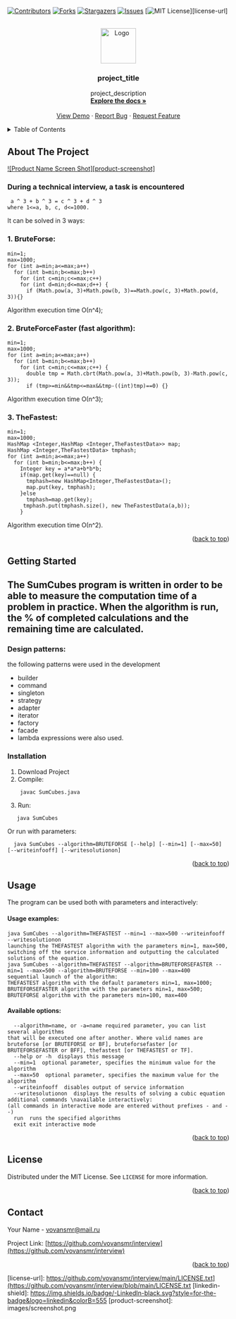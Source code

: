 
[![Contributors][contributors-shield]][contributors-url]
[![Forks][forks-shield]][forks-url]
[![Stargazers][stars-shield]][stars-url]
[![Issues][issues-shield]][issues-url]
[![MIT License][license-shield]][license-url]




<!-- PROJECT LOGO -->
<br />
<div align="center">
  <a href="https://github.com/vovansmr/interview">
    <img src="images/logo.jpg" alt="Logo" width="80" height="80">
  </a>

<h3 align="center">project_title</h3>

  <p align="center">
    project_description
    <br />
    <a href="https://github.com/vovansmr/interview"><strong>Explore the docs »</strong></a>
    <br />
    <br />
    <a href="https://github.com/vovansmr/interview">View Demo</a>
    ·
    <a href="https://github.com/vovansmr/interview/issues">Report Bug</a>
    ·
    <a href="https://github.com/vovansmr/interview/issues">Request Feature</a>
  </p>
</div>



<!-- TABLE OF CONTENTS -->
<details>
  <summary>Table of Contents</summary>
  <ol>
    <li>
      <a href="#about-the-project">About The Project</a>
      <ul>
        <li><a href="#built-with">Built With</a></li>
      </ul>
    </li>
    <li>
      <a href="#getting-started">Getting Started</a>
      <ul>
        <li><a href="#prerequisites">Prerequisites</a></li>
        <li><a href="#installation">Installation</a></li>
      </ul>
    </li>
    <li><a href="#usage">Usage</a></li>
    <li><a href="#roadmap">Roadmap</a></li>
    <li><a href="#contributing">Contributing</a></li>
    <li><a href="#license">License</a></li>
    <li><a href="#contact">Contact</a></li>
    <li><a href="#acknowledgments">Acknowledgments</a></li>
  </ol>
</details>



<!-- ABOUT THE PROJECT -->
## About The Project

[![Product Name Screen Shot][product-screenshot]](https://example.com)

### During a technical interview, a task is encountered
```
 a ^ 3 + b ^ 3 = c ^ 3 + d ^ 3 
where 1<=a, b, c, d<=1000.
```
It can be solved in 3 ways:

### 1. BruteForse:
```
min=1;
max=1000;
for (int a=min;a<=max;a++)
  for (int b=min;b<=max;b++)
    for (int c=min;c<=max;c++)
	for (int d=min;d<=max;d++) {
	  if (Math.pow(a, 3)+Math.pow(b, 3)==Math.pow(c, 3)+Math.pow(d, 3)){}
```
Algorithm execution time О(n^4);

### 2. BruteForceFaster (fast algorithm):
```
min=1;
max=1000;
for (int a=min;a<=max;a++)
  for (int b=min;b<=max;b++)
    for (int c=min;c<=max;c++) {
      double tmp = Math.cbrt(Math.pow(a, 3)+Math.pow(b, 3)-Math.pow(c, 3));
	  if (tmp>=min&&tmp<=max&&tmp-((int)tmp)==0) {}
```
Algorithm execution time О(n^3);

### 3. TheFastest:
```
min=1;
max=1000;
HashMap <Integer,HashMap <Integer,TheFastestData>> map;
HashMap <Integer,TheFastestData> tmphash;
for (int a=min;a<=max;a++)
  for (int b=min;b<=max;b++) {
    Integer key = a*a*a+b*b*b;
    if(map.get(key)==null) {
      tmphash=new HashMap<Integer,TheFastestData>();
      map.put(key, tmphash);
    }else 
      tmphash=map.get(key);
     tmphash.put(tmphash.size(), new TheFastestData(a,b));
    }
```
Algorithm execution time О(n^2).


<p align="right">(<a href="#readme-top">back to top</a>)</p>

<!-- GETTING STARTED -->
## Getting Started

## The SumCubes program is written in order to be able to measure the computation time of a problem in practice. When the algorithm is run, the % of completed calculations and the remaining time are calculated.

### Design patterns:
the following patterns were used in the development
- builder
- command
- singleton
- strategy
- adapter
- iterator
- factory
- facade
- lambda expressions were also used.

### Installation

1. Download Project
2. Compile:
```
	javac SumCubes.java
   ```
3. Run:
 ```
	java SumCubes
```
Or run with parameters:
```
  java SumCubes --algorithm=BRUTEFORSE [--help] [--min=1] [--max=50] [--writeinfooff] [--writesolutionon]
   ```

<p align="right">(<a href="#readme-top">back to top</a>)</p>



<!-- USAGE EXAMPLES -->
## Usage

The program can be used both with parameters and interactively:

#### Usage examples:  
  ```
  java SumCubes --algorithm=THEFASTEST --min=1 --max=500 --writeinfooff --writesolutionon
launching the THEFASTEST algorithm with the parameters min=1, max=500, switching off the service information and outputting the calculated solutions of the equation.
  java SumCubes --algorithm=THEFASTEST --algorithm=BRUTEFORSEFASTER --min=1 --max=500 --algorithm=BRUTEFORSE --min=100 --max=400
sequential launch of the algorithm: 
  THEFASTEST algorithm with the default parameters min=1, max=1000;
  BRUTEFORSEFASTER algorithm with the parameters min=1, max=500;
  BRUTEFORSE algorithm with the parameters min=100, max=400
```
#### Available options:
```
  --algorithm=name, or -a=name required parameter, you can list several algorithms
that will be executed one after another. Where valid names are bruteforse [or BRUTEFORSE or BF], bruteforsefaster [or BRUTEFORSEFASTER or BFF], thefastest [or THEFASTEST or TF].
  --help or -h  displays this message
  --min=1  optional parameter, specifies the minimum value for the algorithm
  --max=50  optional parameter, specifies the maximum value for the algorithm
  --writeinfooff  disables output of service information
  --writesolutionon  displays the results of solving a cubic equation
additional commands \navailable interactively:
(all commands in interactive mode are entered without prefixes - and --)
  run  runs the specified algorithms
  exit exit interactive mode
```


<p align="right">(<a href="#readme-top">back to top</a>)</p>

<!-- LICENSE -->
## License

Distributed under the MIT License. See `LICENSE` for more information.

<p align="right">(<a href="#readme-top">back to top</a>)</p>

<!-- CONTACT -->
## Contact

Your Name - vovansmr@mail.ru

Project Link: [https://github.com/vovansmr/interview](https://github.com/vovansmr/interview)

<p align="right">(<a href="#readme-top">back to top</a>)</p>

<!-- MARKDOWN LINKS & IMAGES -->
<!-- https://www.markdownguide.org/basic-syntax/#reference-style-links -->
[contributors-shield]: https://img.shields.io/github/contributors/vovansmr/interview.svg?style=for-the-badge
[contributors-url]: https://github.com/vovansmr/interview/graphs/contributors
[forks-shield]: https://img.shields.io/github/forks/vovansmr/interview.svg?style=for-the-badge
[forks-url]: https://github.com/vovansmr/interview/network/members
[stars-shield]: https://img.shields.io/github/stars/vovansmr/interview.svg?style=for-the-badge
[stars-url]: https://github.com/vovansmr/interview/stargazers
[issues-shield]: https://img.shields.io/github/issues/vovansmr/interview.svg?style=for-the-badge
[issues-url]: https://github.com/vovansmr/interview/issues
[license-shield]: https://img.shields.io/github/license/vovansmr/interview.svg?style=for-the-badge
[license-url]: https://github.com/vovansmr/interview/main/LICENSE.txt](https://github.com/vovansmr/interview/blob/main/LICENSE.txt
[linkedin-shield]: https://img.shields.io/badge/-LinkedIn-black.svg?style=for-the-badge&logo=linkedin&colorB=555
[product-screenshot]: images/screenshot.png
